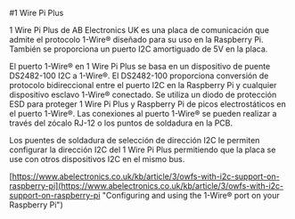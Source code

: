 <!--
---
name: 1 Wire Pi Plus
class: board
type: com
formfactor: HAT
manufacturer: AB Electronics UK
description: 1-Wire to I2C host interface
url: https://www.abelectronics.co.uk/p/60/1-wire-pi-plus
github: https://github.com/abelectronicsuk
schematic: https://www.abelectronics.co.uk/docs/pdf/schematic-1-wire-pi-plus-v2.pdf
buy: https://www.abelectronics.co.uk/p/60/1-wire-pi-plus
image: 'ab-1-wire-pi-plus.png'
pincount: 40
eeprom: no
power:
  '1':
  '2':
ground:
  '6':
  '9':
  '14':
  '20':
  '25':
  '30':
  '34':
  '39':
pin:
  '3':
    mode: i2c
  '5':
    mode: i2c
i2c:
  '0x18':
    alternate: ['0x19', '0x1A', '0x1B']
    name: DS2482
    device: DS2482-100
-->
#1 Wire Pi Plus

1 Wire Pi Plus de AB Electronics UK es una placa de comunicación que admite el protocolo 1-Wire® diseñado para su uso en la Raspberry Pi. También se proporciona un puerto I2C amortiguado de 5V en la placa.

El puerto 1-Wire® en 1 Wire Pi Plus se basa en un dispositivo de puente DS2482-100 I2C a 1-Wire®. El DS2482-100 proporciona conversión de protocolo bidireccional entre el puerto I2C en la Raspberry Pi y cualquier dispositivo esclavo 1-Wire® conectado. Se utiliza un diodo de protección ESD para proteger 1 Wire Pi Plus y Raspberry Pi de picos electrostáticos en el puerto 1-Wire®. Las conexiones al puerto 1-Wire® se pueden realizar a través del zócalo RJ-12 o los puntos de soldadura en la PCB.

Los puentes de soldadura de selección de dirección I2C le permiten configurar la dirección I2C del 1 Wire Pi Plus permitiendo que la placa se use con otros dispositivos I2C en el mismo bus.

[https://www.abelectronics.co.uk/kb/article/3/owfs-with-i2c-support-on-raspberry-pi](https://www.abelectronics.co.uk/kb/article/3/owfs-with-i2c-support-on-raspberry-pi "Configuring and using the 1-Wire® port on your Raspberry Pi")

